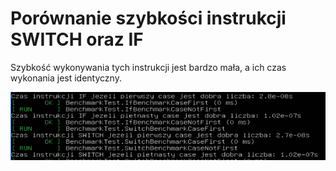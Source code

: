 # Porównanie szybkości instrukcji SWITCH oraz IF

Szybkość wykonywania tych instrukcji jest bardzo mała, a ich czas wykonania jest identyczny.

![Wynik instrukcji](wynik_if_switch.PNG)